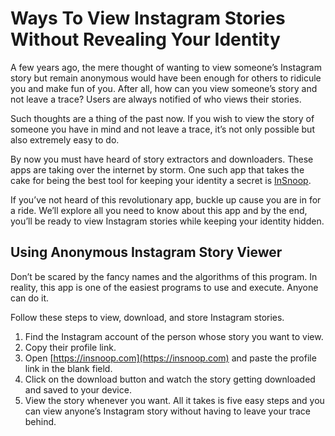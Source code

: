 # Ways To View Instagram Stories Without Revealing Your Identity
A few years ago, the mere thought of wanting to view someone’s Instagram story but remain anonymous would have been enough for others to ridicule you and make fun of you. After all, how can you view someone’s story and not leave a trace? Users are always notified of who views their stories.

Such thoughts are a thing of the past now. If you wish to view the story of someone you have in mind and not leave a trace, it’s not only possible but also extremely easy to do.

By now you must have heard of story extractors and downloaders. These apps are taking over the internet by storm. One such app that takes the cake for being the best tool for keeping your identity a secret is [InSnoop](https://insnoop.com).

If you’ve not heard of this revolutionary app, buckle up cause you are in for a ride. We’ll explore all you need to know about this app and by the end, you’ll be ready to view Instagram stories while keeping your identity hidden.
## Using Anonymous Instagram Story Viewer

Don’t be scared by the fancy names and the algorithms of this program. In reality, this app is one of the easiest programs to use and execute. Anyone can do it.

Follow these steps to view, download, and store Instagram stories.

1. Find the Instagram account of the person whose story you want to view.
2. Copy their profile link.
3. Open [https://insnoop.com](https://insnoop.com) and paste the profile link in the blank field.
4. Click on the download button and watch the story getting downloaded and saved to your device.
5. View the story whenever you want.
All it takes is five easy steps and you can view anyone’s Instagram story without having to leave your trace behind.
